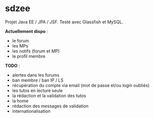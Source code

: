 sdzee
=====

Projet Java EE / JPA / JSF. 
Testé avec Glassfish et MySQL.

**Actuellement dispo** :
- le forum
- les MPs
- les notifs (forum et MP)
- le profil membre

**TODO** :
- alertes dans les forums
- ban membre / ban IP / LS
- récupération du compte via email (mot de passe et/ou login oubliés)
- les tutos en lecture seule
- la rédaction et la validation des tutos
- la home
- rédaction des messages de validation
- internationalisation
